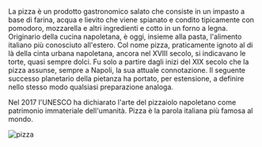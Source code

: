 La pizza è un prodotto gastronomico salato che consiste in un impasto a base di farina, acqua e lievito che viene spianato e condito tipicamente con pomodoro, mozzarella e altri ingredienti e cotto in un forno a legna. Originario della cucina napoletana, è oggi, insieme alla pasta, l'alimento italiano più conosciuto all'estero.
Col nome pizza, praticamente ignoto al di là della cinta urbana napoletana, ancora nel XVIII secolo, si indicavano le torte, quasi sempre dolci. Fu solo a partire dagli inizi del XIX secolo che la pizza assunse, sempre a Napoli, la sua attuale connotazione. Il seguente successo planetario della pietanza ha portato, per estensione, a definire nello stesso modo qualsiasi preparazione analoga.

Nel 2017 l'UNESCO ha dichiarato l'arte del pizzaiolo napoletano come patrimonio immateriale dell'umanità.
Pizza è la parola italiana più famosa al mondo.

![pizza](url/pizza.png "pizza")
